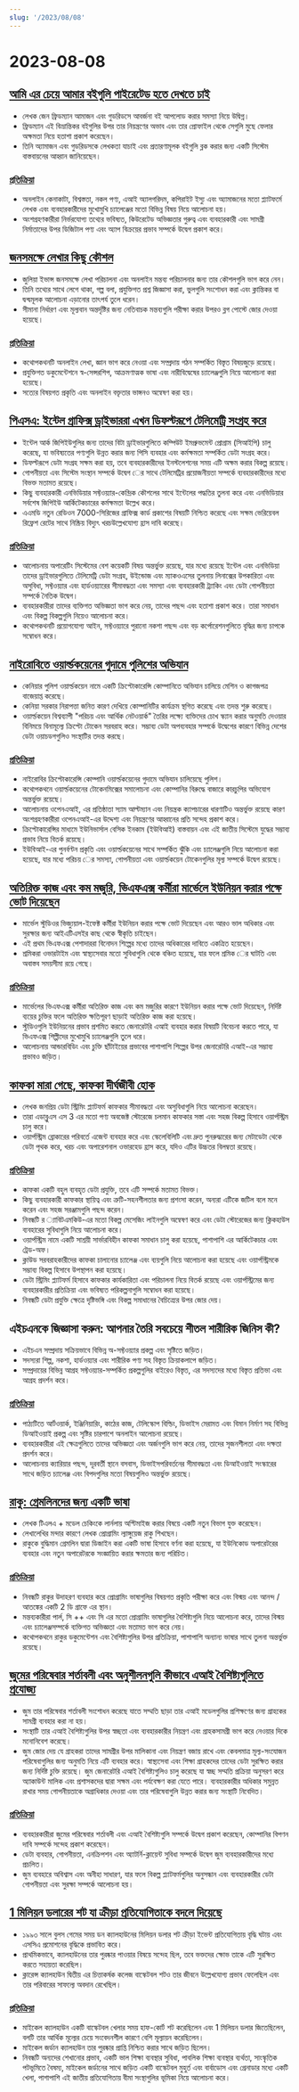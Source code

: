 ```yaml
---
slug: '/2023/08/08'
---
```


# 2023-08-08

## [আমি এর চেয়ে আমার বইগুলি পাইরেটেড হতে দেখতে চাই](https://janefriedman.com/i-would-rather-see-my-books-pirated/)

- লেখক জেন ফ্রিডম্যান আমাজন এবং গুডরিডসে আবর্জনা বই আপলোড করার সমস্যা নিয়ে উদ্বিগ্ন।
- ফ্রিডম্যান এই বিভ্রান্তিকর বইগুলির উপর তার নিয়ন্ত্রণের অভাব এবং তার প্রোফাইল থেকে সেগুলি মুছে ফেলার অক্ষমতা নিয়ে হতাশা প্রকাশ করেছেন।
- তিনি অ্যামাজন এবং গুডরিডসকে লেখকতা যাচাই এবং প্রতারণামূলক বইগুলি ব্লক করার জন্য একটি সিস্টেম বাস্তবায়নের আহ্বান জানিয়েছেন।

### [প্রতিক্রিয়া](https://news.ycombinator.com/item?id=37042561)

- অনলাইন কেনাকাটা, বিশ্বস্ততা, নকল পণ্য, এআই অ্যালগরিদম, কপিরাইট ইস্যু এবং অ্যামাজনের মতো প্ল্যাটফর্মে লেখক এবং ব্যবহারকারীদের মুখোমুখি চ্যালেঞ্জের মতো বিভিন্ন বিষয় নিয়ে আলোচনা হয়।
- অংশগ্রহণকারীরা নির্ভরযোগ্য তথ্যের ভবিষ্যত, কিউরেটেড অভিজ্ঞতার গুরুত্ব এবং ব্যবহারকারী এবং সামগ্রী নির্মাতাদের উপর ডিজিটাল পণ্য এবং অ্যাপ বিক্রয়ের প্রভাব সম্পর্কে উদ্বেগ প্রকাশ করে।

## [জনসমক্ষে লেখার কিছু কৌশল](https://jvns.ca/blog/2023/08/07/tactics-for-writing-in-public/)

- জুলিয়া ইভান্স জনসমক্ষে লেখা পরিচালনা এবং অনলাইন মন্তব্য পরিচালনার জন্য তার কৌশলগুলি ভাগ করে নেন।
- তিনি তথ্যের সাথে লেগে থাকা, গল্প বলা, প্রযুক্তিগত প্রশ্ন জিজ্ঞাসা করা, ভুলগুলি সংশোধন করা এবং ক্লান্তিকর বা দ্বন্দ্বমূলক আলোচনা এড়ানোর তাৎপর্য তুলে ধরেন।
- সীমানা নির্ধারণ এবং মূল্যবান অন্তর্দৃষ্টির জন্য নেতিবাচক মন্তব্যগুলি পরীক্ষা করার উপরও ব্লগ পোস্টে জোর দেওয়া হয়েছে।

### [প্রতিক্রিয়া](https://news.ycombinator.com/item?id=37033403)

- কথোপকথনটি অনলাইন লেখা, জ্ঞান ভাগ করে নেওয়া এবং সম্প্রদায় গঠন সম্পর্কিত বিস্তৃত বিষয়জুড়ে রয়েছে।
- প্রযুক্তিগত ডকুমেন্টেশনে স্ব-সেন্সরশিপ, আক্রমণাত্মক ভাষা এবং নারীবিদ্বেষের চ্যালেঞ্জগুলি নিয়ে আলোচনা করা হয়েছে।
- সত্যের বিষয়গত প্রকৃতি এবং অনলাইন বক্তৃতার ভাঙ্গনও অন্বেষণ করা হয়।

## [পিএসএ: ইন্টেল গ্রাফিক্স ড্রাইভাররা এখন ডিফল্টরূপে টেলিমেট্রি সংগ্রহ করে](https://www.techpowerup.com/312122/psa-intel-graphics-drivers-now-collect-telemetry-by-default)

- ইন্টেল আর্ক জিপিইউগুলির জন্য তাদের বিটা ড্রাইভারগুলিতে কম্পিউট ইমপ্রুভমেন্ট প্রোগ্রাম (সিআইপি) চালু করেছে, যা ভবিষ্যতের পণ্যগুলি উন্নত করার জন্য পিসি ব্যবহার এবং কর্মক্ষমতা সম্পর্কিত ডেটা সংগ্রহ করে।
- ডিফল্টরূপে ডেটা সংগ্রহ সক্ষম করা হয়, তবে ব্যবহারকারীদের ইনস্টলেশনের সময় এটি অক্ষম করার বিকল্প রয়েছে।
- গোপনীয়তা এবং সিস্টেম সংস্থান সম্পর্কে উদ্বেগ ের সাথে টেলিমেট্রির প্রয়োজনীয়তা সম্পর্কে ব্যবহারকারীদের মধ্যে বিভক্ত মতামত রয়েছে।
- কিছু ব্যবহারকারী এনভিডিয়ার সফ্টওয়্যার-কেন্দ্রিক কৌশলের সাথে ইন্টেলের পদ্ধতির তুলনা করে এবং এনভিডিয়ার সর্বশেষ জিপিইউ আর্কিটেকচারের কর্মক্ষমতা উল্লেখ করে।
- এএমডি নতুন রেডিওন 7000-সিরিজের গ্রাফিক্স কার্ড প্রকাশের বিষয়টি নিশ্চিত করেছে এবং সক্ষম ভেরিয়েবল রিফ্রেশ রেটের সাথে নিষ্ক্রিয় বিদ্যুৎ খরচউল্লেখযোগ্য হ্রাস দাবি করেছে।

### [প্রতিক্রিয়া](https://news.ycombinator.com/item?id=37033475)

- আলোচনায় অপারেটিং সিস্টেমের বেশ কয়েকটি বিষয় অন্তর্ভুক্ত রয়েছে, যার মধ্যে রয়েছে ইন্টেল এবং এনভিডিয়া তাদের ড্রাইভারগুলিতে টেলিমেট্রি ডেটা সংগ্রহ, উইন্ডোজ এবং ম্যাকওএসের তুলনায় লিনাক্সের উপকারিতা এবং অসুবিধা, সফ্টওয়্যার এবং হার্ডওয়্যারের সীমাবদ্ধতা এবং সমস্যা এবং ব্যবহারকারী ট্র্যাকিং এবং ডেটা গোপনীয়তা সম্পর্কে নৈতিক উদ্বেগ।
- ব্যবহারকারীরা তাদের ব্যক্তিগত অভিজ্ঞতা ভাগ করে নেয়, তাদের পছন্দ এবং হতাশা প্রকাশ করে। তারা সমাধান এবং বিকল্প বিকল্পগুলি নিয়েও আলোচনা করে।
- কথোপকথনটি প্রয়োগযোগ্য আইন, সফ্টওয়্যারে পুরানো নকশা পছন্দ এবং বড় কর্পোরেশনগুলিতে বৃদ্ধির জন্য চাপকে সম্বোধন করে।

## [নাইরোবিতে ওয়ার্ল্ডকয়েনের গুদামে পুলিশের অভিযান](https://www.capitalfm.co.ke/news/2023/08/police-raid-worldcoin-cryptocurrency-warehouse-in-nairobi/)

- কেনিয়ার পুলিশ ওয়ার্ল্ডকয়েন নামে একটি ক্রিপ্টোকারেন্সি কোম্পানিতে অভিযান চালিয়ে মেশিন ও কাগজপত্র বাজেয়াপ্ত করেছে।
- কেনিয়া সরকার নিরাপত্তা জনিত কারণ দেখিয়ে কোম্পানিটির কার্যক্রম স্থগিত করেছে এবং তদন্ত শুরু করেছে।
- ওয়ার্ল্ডকয়েন বিশ্বব্যাপী "পরিচয় এবং আর্থিক নেটওয়ার্ক" তৈরির লক্ষ্যে ব্যক্তিদের চোখ স্ক্যান করার অনুমতি দেওয়ার বিনিময়ে বিনামূল্যে ক্রিপ্টো টোকেন সরবরাহ করে। সম্ভাব্য ডেটা অপব্যবহার সম্পর্কে উদ্বেগের কারণে বিভিন্ন দেশের ডেটা ওয়াচডগগুলিও সংস্থাটির তদন্ত করছে।

### [প্রতিক্রিয়া](https://news.ycombinator.com/item?id=37036277)

- নাইরোবির ক্রিপ্টোকারেন্সি কোম্পানি ওয়ার্ল্ডকয়েনের গুদামে অভিযান চালিয়েছে পুলিশ।
- কথোপকথনে ওয়ার্ল্ডকয়েনের টোকেনমিক্সের সমালোচনা এবং কোম্পানির বিরুদ্ধে বাজারে কারচুপির অভিযোগ অন্তর্ভুক্ত রয়েছে।
- আলোচনায় ওপেনএআই, এর প্রতিষ্ঠাতা স্যাম আল্টম্যান এবং নিয়ন্ত্রক ক্যাপচারের ধারণাটিও অন্তর্ভুক্ত রয়েছে কারণ অংশগ্রহণকারীরা ওপেনএআই-এর উদ্দেশ্য এবং নিয়ন্ত্রণের আহ্বানের প্রতি সন্দেহ প্রকাশ করে।
- ক্রিপ্টোকারেন্সির মাধ্যমে ইউনিভার্সাল বেসিক ইনকাম (ইউবিআই) বাস্তবায়ন এবং এই জাতীয় সিস্টেমে যুদ্ধের সম্ভাব্য প্রভাব নিয়ে বিতর্ক রয়েছে।
- ইউবিআই-এর পুনর্বণ্টন প্রকৃতি এবং ওয়ার্ল্ডকয়েনের সাথে সম্পর্কিত ঝুঁকি এবং চ্যালেঞ্জগুলি নিয়ে আলোচনা করা হয়েছে, যার মধ্যে পরিচয় ের সমস্যা, গোপনীয়তা এবং ওয়ার্ল্ডকয়েন টোকেনগুলির মূল্য সম্পর্কে উদ্বেগ রয়েছে।

## [অতিরিক্ত কাজ এবং কম মজুরি, ভিএফএক্স কর্মীরা মার্ভেলে ইউনিয়ন করার পক্ষে ভোট দিয়েছেন](https://www.vulture.com/2023/08/vfx-workers-vote-to-unionize-at-marvel-for-the-first-time.html)

- মার্ভেল স্টুডিওর ভিজ্যুয়াল-ইফেক্ট কর্মীরা ইউনিয়ন করার পক্ষে ভোট দিয়েছেন এবং আরও ভাল অধিকার এবং সুরক্ষার জন্য আইএটিএসইর কাছ থেকে স্বীকৃতি চাইছেন।
- এই প্রথম ভিএফএক্স পেশাদাররা বিনোদন শিল্পের মধ্যে তাদের অধিকারের দাবিতে একত্রিত হয়েছেন।
- শ্রমিকরা ওভারটাইম এবং স্বাস্থ্যসেবার মতো সুবিধাগুলি থেকে বঞ্চিত হয়েছে, যার ফলে শ্রমিক ের ঘাটতি এবং অবাস্তব সময়সীমা রয়ে গেছে।

### [প্রতিক্রিয়া](https://news.ycombinator.com/item?id=37041394)

- মার্ভেলের ভিএফএক্স কর্মীরা অতিরিক্ত কাজ এবং কম মজুরির কারণে ইউনিয়ন করার পক্ষে ভোট দিয়েছেন, নির্দিষ্ট ব্যয়ের চুক্তির ফলে অতিরিক্ত ক্ষতিপূরণ ছাড়াই অতিরিক্ত কাজ করা হয়েছে।
- স্টুডিওগুলি ইউনিয়নের প্রভাব প্রশমিত করতে জেনারেটরি এআই ব্যবহার করার বিষয়টি বিবেচনা করতে পারে, যা ভিএফএক্স শিল্পীদের মুখোমুখি চ্যালেঞ্জগুলি তুলে ধরে।
- আলোচনায় আন্ডারবিডিং এবং চুক্তি ছাঁটাইয়ের প্রভাবের পাশাপাশি শিল্পের উপর জেনারেটরি এআই-এর সম্ভাব্য প্রভাবও জড়িত।

## [কাফকা মারা গেছে, কাফকা দীর্ঘজীবী হোক](https://www.warpstream.com/blog/kafka-is-dead-long-live-kafka)

- লেখক জনপ্রিয় ডেটা স্ট্রিমিং প্ল্যাটফর্ম কাফকার সীমাবদ্ধতা এবং অসুবিধাগুলি নিয়ে আলোচনা করেছেন।
- তারা এডাব্লুএস এস 3 এর মতো পণ্য অবজেক্ট স্টোরেজে চলমান কাফকার সস্তা এবং সহজ বিকল্প হিসাবে ওয়ার্পস্ট্রিম চালু করে।
- ওয়ার্পস্ট্রিম ব্রোকারের পরিবর্তে এজেন্ট ব্যবহার করে এবং স্কেলেবিলিটি এবং দ্রুত পুনরুদ্ধারের জন্য মেটাডেটা থেকে ডেটা পৃথক করে, খরচ এবং অপারেশনাল ওভারহেড হ্রাস করে, যদিও এটির উচ্চতর বিলম্বতা রয়েছে।

### [প্রতিক্রিয়া](https://news.ycombinator.com/item?id=37036291)

- কাফকা একটি বহুল ব্যবহৃত ডেটা প্রযুক্তি, তবে এটি সম্পর্কে মতামত বিভক্ত।
- কিছু ব্যবহারকারী কাফকার স্থায়িত্ব এবং ত্রুটি-সহনশীলতার জন্য প্রশংসা করেন, অন্যরা এটিকে জটিল বলে মনে করেন এবং সহজ সরঞ্জামগুলি পছন্দ করেন।
- নিবন্ধটি র ্যাবিটএমকিউ-এর মতো বিকল্প মেসেজিং লাইনগুলি অন্বেষণ করে এবং ডেটা স্টোরেজের জন্য ক্লিকহাউস ব্যবহারের সুবিধাগুলি নিয়ে আলোচনা করে।
- ওয়ার্পস্ট্রিম নামে একটি সাশ্রয়ী সার্ভারবিহীন কাফকা সমাধান চালু করা হয়েছে, পাশাপাশি এর আর্কিটেকচার এবং ট্রেড-অফ।
- ক্লাউড সরবরাহকারীদের কাফকা চালানোর চ্যালেঞ্জ এবং ব্যয়গুলি নিয়ে আলোচনা করা হয়েছে এবং ওয়ার্পস্ট্রিমকে সম্ভাব্য বিকল্প হিসাবে উপস্থাপন করা হয়েছে।
- ডেটা স্ট্রিমিং প্ল্যাটফর্ম হিসাবে কাফকার কার্যকারিতা এবং পরিচালনা নিয়ে বিতর্ক রয়েছে এবং ওয়ার্পস্ট্রিমের জন্য ব্যবহারকারীর প্রতিক্রিয়া এবং ভবিষ্যত পরিকল্পনাগুলি সম্বোধন করা হয়েছে।
- নিবন্ধটি ডেটা প্রযুক্তি ক্ষেত্রে দৃষ্টিভঙ্গি এবং বিকল্প সমাধানের বৈচিত্র্যের উপর জোর দেয়।

## এইচএনকে জিজ্ঞাসা করুন: আপনার তৈরি সবচেয়ে শীতল শারীরিক জিনিস কী?

- এইচএন সম্প্রদায় সক্রিয়ভাবে বিভিন্ন অ-সফ্টওয়্যার প্রকল্প এবং সৃষ্টিতে জড়িত।
- সদস্যরা শিল্প, নকশা, হার্ডওয়্যার এবং শারীরিক পণ্য সহ বিস্তৃত ক্রিয়াকলাপে জড়িত।
- সম্প্রদায়ের বিভিন্ন আগ্রহ সফ্টওয়্যার-সম্পর্কিত প্রকল্পগুলির বাইরেও বিস্তৃত, এর সদস্যদের মধ্যে বিস্তৃত প্রতিভা এবং আগ্রহ প্রদর্শন করে।

### [প্রতিক্রিয়া](https://news.ycombinator.com/item?id=37033652)

- পাঠ্যটিতে আর্টওয়ার্ক, ইঞ্জিনিয়ারিং, কাঠের কাজ, টেলিস্কোপ বিল্ডিং, ডিভাইস মেরামত এবং বিমান নির্মাণ সহ বিভিন্ন ডিআইওয়াই প্রকল্প এবং সৃষ্টির চারপাশে অনলাইন আলোচনা রয়েছে।
- ব্যবহারকারীরা এই ক্ষেত্রগুলিতে তাদের অভিজ্ঞতা এবং অর্জনগুলি ভাগ করে নেয়, তাদের সৃজনশীলতা এবং দক্ষতা প্রদর্শন করে।
- আলোচনায় ক্যারিয়ার পছন্দ, দূরবর্তী স্থানে বসবাস, ডিভাইসপরিবর্তনের সীমাবদ্ধতা এবং ডিআইওয়াই সংস্কারের সাথে জড়িত চ্যালেঞ্জ এবং বিপদগুলির মতো বিষয়গুলিও অন্তর্ভুক্ত রয়েছে।

## [রাকু: গ্রেমলিনদের জন্য একটি ভাষা](https://buttondown.email/hillelwayne/archive/raku-a-language-for-gremlins/)

- লেখক টিএলএ + মডেল চেকিংকে লার্নলায় অপ্টিমাইজ করার বিষয়ে একটি নতুন বিভাগ যুক্ত করেছেন।
- লেখালেখির মন্দার কারণে লেখক প্রোগ্রামিং ল্যাঙ্গুয়েজ রাকু শিখছেন।
- রাকুকে বুদ্ধিমান গ্রেমলিন দ্বারা ডিজাইন করা একটি ভাষা হিসাবে বর্ণনা করা হয়েছে, যা ইউনিকোড অপারেটরের ব্যবহার এবং নতুন অপারেটরকে সংজ্ঞায়িত করার ক্ষমতার জন্য পরিচিত।

### [প্রতিক্রিয়া](https://news.ycombinator.com/item?id=37040681)

- নিবন্ধটি রাকুর উদাহরণ ব্যবহার করে প্রোগ্রামিং ভাষাগুলির বিষয়গত প্রকৃতি পরীক্ষা করে এবং বিস্ময় এবং আনন্দ / আতঙ্কের একটি 2 ডি গ্রাফে এর স্থান।
- মন্তব্যকারীরা পার্ল, সি ++ এবং সি এর মতো প্রোগ্রামিং ভাষাগুলির বৈশিষ্ট্যগুলি নিয়ে আলোচনা করে, তাদের বিস্ময় এবং চ্যালেঞ্জসম্পর্কে ব্যক্তিগত অভিজ্ঞতা এবং মতামত ভাগ করে নেয়।
- কথোপকথনে রাকুর ডকুমেন্টেশন এবং বৈশিষ্ট্যগুলির উপর প্রতিক্রিয়া, পাশাপাশি অন্যান্য ভাষার সাথে তুলনা অন্তর্ভুক্ত রয়েছে।

## [জুমের পরিষেবার শর্তাবলী এবং অনুশীলনগুলি কীভাবে এআই বৈশিষ্ট্যগুলিতে প্রযোজ্য](https://blog.zoom.us/zooms-term-service-ai/)

- জুম তার পরিষেবার শর্তাবলী সংশোধন করেছে যাতে সম্মতি ছাড়া তার এআই মডেলগুলির প্রশিক্ষণের জন্য গ্রাহকের সামগ্রী ব্যবহার করা না হয়।
- সংস্থাটি তার এআই বৈশিষ্ট্যগুলির উপর স্বচ্ছতা এবং ব্যবহারকারীর নিয়ন্ত্রণ এবং গ্রাহকসামগ্রী ভাগ করে নেওয়ার দিকে মনোনিবেশ করেছে।
- জুম জোর দেয় যে গ্রাহকরা তাদের সামগ্রীর উপর মালিকানা এবং নিয়ন্ত্রণ বজায় রাখে এবং কেবলমাত্র মূল্য-সংযোজন পরিষেবাগুলির জন্য অনুমতি নিয়ে এটি ব্যবহার করে। স্বাস্থ্যসেবা এবং শিক্ষা গ্রাহকদের তাদের ডেটা সুরক্ষিত করার জন্য নির্দিষ্ট চুক্তি রয়েছে। জুম জেনারেটরি এআই বৈশিষ্ট্যগুলিও চালু করেছে যা স্বচ্ছ সম্মতি প্রক্রিয়া অনুসরণ করে অ্যাকাউন্ট মালিক এবং প্রশাসকদের দ্বারা সক্ষম এবং পর্যবেক্ষণ করা যেতে পারে। ব্যবহারকারীর অধিকার সমুন্নত রাখার সময় গোপনীয়তাকে অগ্রাধিকার দেওয়া এবং তার পরিষেবাগুলি উন্নত করার জন্য সংস্থাটি নিবেদিত।

### [প্রতিক্রিয়া](https://news.ycombinator.com/item?id=37037196)

- ব্যবহারকারীরা জুমের পরিষেবার শর্তাবলী এবং এআই বৈশিষ্ট্যগুলি সম্পর্কে উদ্বেগ প্রকাশ করেছেন, কোম্পানির বিপণন দাবি সম্পর্কে সন্দেহ প্রকাশ করেছেন।
- ডেটা ব্যবহার, গোপনীয়তা, এনক্রিপশন এবং অ্যাটর্নি-ক্লায়েন্ট সুবিধা সম্পর্কে উদ্বেগ জুম ব্যবহারকারীদের মধ্যে প্রচলিত।
- জুম ব্যবহারে অবিশ্বাস এবং অনীহা সাধারণ, যার ফলে বিকল্প প্ল্যাটফর্মগুলির অনুসন্ধান এবং ব্যবহারকারীর ডেটা গোপনীয়তা এবং সুরক্ষা সম্পর্কে আলোচনা হয়।

## [1 মিলিয়ন ডলারের শট যা ক্রীড়া প্রতিযোগিতাকে বদলে দিয়েছে](https://www.espn.com/nba/story/_/id/36146138/million-dollar-shot-michael-jordan-chicago-bulls-1993)

- ১৯৯৩ সালে বুলস গেমের সময় ডন ক্যালহাউনের মিলিয়ন ডলার শট ক্রীড়া ইভেন্ট প্রতিযোগিতায় বৃদ্ধি ঘটায় এবং এসসিএ প্রমোশনের বৃদ্ধিকে প্রভাবিত করে।
- প্রাথমিকভাবে, ক্যালহাউনের তার পুরষ্কার পাওয়ার বিষয়ে সন্দেহ ছিল, তবে ভক্তদের ক্ষোভ তাকে এটি সুরক্ষিত করতে সহায়তা করেছিল।
- ক্লারেন্স ক্যালহাউন দ্বিতীয় এর চিত্তাকর্ষক কলেজ বাস্কেটবল শটও তার জীবনে উল্লেখযোগ্য প্রভাব ফেলেছিল এবং তার পরিবারের সাফল্যে অবদান রেখেছিল।

### [প্রতিক্রিয়া](https://news.ycombinator.com/item?id=37033899)

- মাইকেল ক্যালহাউন একটি বাস্কেটবল খেলার সময় হাফ-কোর্ট শট করেছিলেন এবং 1 মিলিয়ন ডলার জিতেছিলেন, বলটি তার আর্থিক মূল্যের চেয়ে সংবেদনশীল কারণে বেশি মূল্যায়ন করেছিলেন।
- মাইকেল জর্ডান ক্যালহাউন তার পুরষ্কার প্রাপ্তি নিশ্চিত করার সাথে জড়িত ছিলেন।
- নিবন্ধটি অন্যদের শেখানোর প্রভাব, একটি ভাল শিক্ষা ব্যবস্থার সুবিধা, পাবলিক শিক্ষা ব্যবস্থার ব্যর্থতা, সাংস্কৃতিক পটভূমিতে বৈষম্য, মাইকেল জর্ডানের সাথে জড়িত একটি বাস্কেটবল মুহুর্ত এবং বার্বাডোস এবং গ্রেনাডার মধ্যে একটি খেলা, পাশাপাশি এই জাতীয় প্রতিযোগিতায় বীমা সংস্থাগুলির ভূমিকা নিয়ে আলোচনা করে।

<head>
  <meta property="og:title" content="আমি এর চেয়ে আমার বইগুলি পাইরেটেড হতে দেখতে চাই" />
  <meta property="og:type" content="website" />
  <meta property="og:image" content="https://og.cho.sh/api/og/?title=%E0%A6%86%E0%A6%AE%E0%A6%BF%20%E0%A6%8F%E0%A6%B0%20%E0%A6%9A%E0%A7%87%E0%A6%AF%E0%A6%BC%E0%A7%87%20%E0%A6%86%E0%A6%AE%E0%A6%BE%E0%A6%B0%20%E0%A6%AC%E0%A6%87%E0%A6%97%E0%A7%81%E0%A6%B2%E0%A6%BF%20%E0%A6%AA%E0%A6%BE%E0%A6%87%E0%A6%B0%E0%A7%87%E0%A6%9F%E0%A7%87%E0%A6%A1%20%E0%A6%B9%E0%A6%A4%E0%A7%87%20%E0%A6%A6%E0%A7%87%E0%A6%96%E0%A6%A4%E0%A7%87%20%E0%A6%9A%E0%A6%BE%E0%A6%87&subheading=Heimdall" />
</head>
